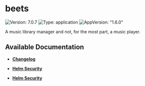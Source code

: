 # beets

![Version: 7.0.7](https://img.shields.io/badge/Version-7.0.7-informational?style=flat-square) ![Type: application](https://img.shields.io/badge/Type-application-informational?style=flat-square) ![AppVersion: "1.6.0"](https://img.shields.io/badge/AppVersion-"1.6.0"-informational?style=flat-square)

A music library manager and not, for the most part, a music player.

## Available Documentation

- [**Changelog**](CHANGELOG)

- [**Helm Security**](container-security)

- [**Helm Security**](helm-security)

